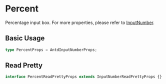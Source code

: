 

# Percent

Percentage input box. For more properties, please refer to [InputNumber](https://ant.design/components/input-number/).

## Basic Usage

```ts
type PercentProps = AntdInputNumberProps;
```

<code src="./demos/new-demos/basic.tsx"></code>

## Read Pretty

```ts
interface PercentReadPrettyProps extends InputNumberReadPrettyProps {}
```

<code src="./demos/new-demos/read-pretty.tsx"></code>
